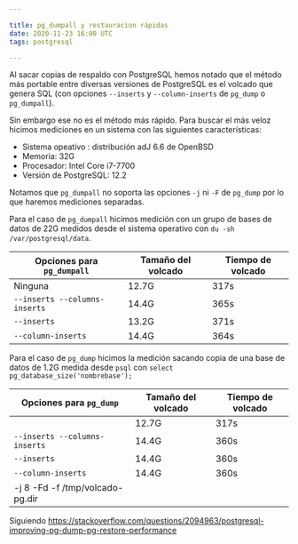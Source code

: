 ```yaml
---

title: pg_dumpall y restauracion rápidas
date: 2020-11-23 16:00 UTC
tags: postgresql

---
```


Al sacar copias de respaldo con PostgreSQL hemos notado que el método más 
portable entre diversas versiones de PostgreSQL es el volcado que genera
SQL (con opciones `--inserts` y `--column-inserts` de `pg_dump` o 
`pg_dumpall`).

Sin embargo ese no es el método más rápido. Para buscar el más veloz
hicimos mediciones en un sistema con las siguientes características:

* Sistema opeativo : distribución adJ 6.6 de OpenBSD 
* Memoria: 32G
* Procesador: Intel Core i7-7700
* Versión de PostgreSQL: 12.2

Notamos que `pg_dumpall` no soporta las opciones `-j` ni `-F` de `pg_dump` por
lo que haremos mediciones separadas.

Para el caso de `pg_dumpall` hicimos medición con un grupo de bases de 
datos de 22G medidos desde el sistema operativo 
con `du -sh /var/postgresql/data`.

| Opciones para `pg_dumpall` | Tamaño del volcado | Tiempo de volcado | 
|--|--|--|
| Ninguna | 12.7G | 317s | 
| `--inserts --columns-inserts` | 14.4G | 365s |
| `--inserts` |  13.2G | 371s |
| `--column-inserts` |  14.4G | 364s |

Para el caso de `pg_dump` hicimos la medición sacando copia de una base
de datos de 1.2G medida desde `psql` con `select pg_database_size('nombrebase');`

| Opciones para `pg_dump` | Tamaño del volcado | Tiempo de volcado | 
|--|--|--|
| | 12.7G | 317s | 
| `--inserts --columns-inserts` | 14.4G | 360s |
| `--inserts` |  14.4G | 360s |
| `--column-inserts` |  14.4G | 360s |
| -j 8 -Fd -f /tmp/volcado-pg.dir | 

Siguiendo
https://stackoverflow.com/questions/2094963/postgresql-improving-pg-dump-pg-restore-performance





